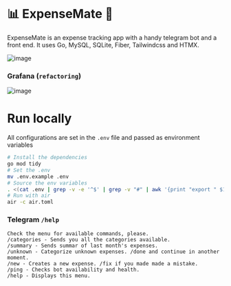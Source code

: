 # 📊 ExpenseMate :mate:
ExpenseMate is an expense tracking app with a handy telegram bot and a front end. It uses Go, MySQL, SQLite, Fiber, Tailwindcss and HTMX.

![image](https://github.com/contre95/expenses-app/assets/15664513/df1d0fc1-12a8-488e-940c-d950c1916948)

### Grafana (`refactoring`)
![image](https://user-images.githubusercontent.com/15664513/216789116-86d3cf33-5535-4bb9-b30c-8196c5ef1696.png)

# Run locally
All configurations are set in the `.env` file and passed as environment variables

```sh
# Install the dependencies
go mod tidy
# Set the .env
mv .env.example .env
# Source the env variables
. <(cat .env | grep -v -e '^$' | grep -v "#" | awk '{print "export " $1}')
# Run with air
air -c air.toml
```

### Telegram `/help`
```
Check the menu for available commands, please.
/categories - Sends you all the categories available.
/summary - Sends summar of last month's expenses.
/unknown - Categorize unknown expenses. /done and continue in another moment.
/new - Creates a new expense. /fix if you made made a mistake.
/ping - Checks bot availability and health.
/help - Displays this menu.
